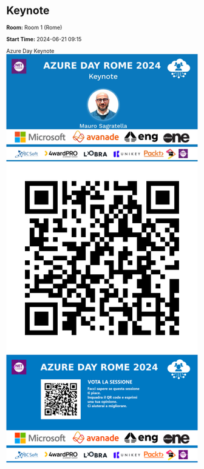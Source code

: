 # Keynote
**Room:** Room 1 (Rome)

**Start Time:** 2024-06-21 09:15

Azure Day Keynote
![Banner](room1_09_15.jpeg 'SessionBanner')
![QR](qr.png 'Qr')
![Voting Banner](votingBanner.png 'Voting Banner')

